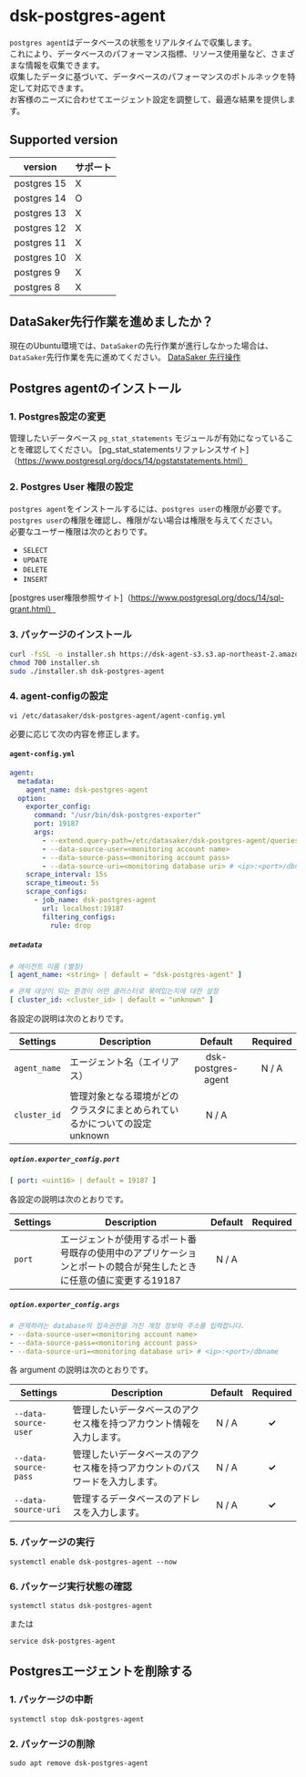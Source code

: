 # dsk-postgres-agent

`postgres agent`はデータベースの状態をリアルタイムで収集します。\
これにより、データベースのパフォーマンス指標、リソース使用量など、さまざまな情報を収集できます。\
収集したデータに基づいて、データベースのパフォーマンスのボトルネックを特定して対応できます。\
お客様のニーズに合わせてエージェント設定を調整して、最適な結果を提供します。

## Supported version

| version |サポート|
| ----------- | ------- |
| postgres 15 | X |
| postgres 14 | O |
| postgres 13 | X |
| postgres 12 | X |
| postgres 11 | X |
| postgres 10 | X |
| postgres 9 | X |
| postgres 8 | X |

## DataSaker先行作業を進めましたか？

現在のUbuntu環境では、`DataSaker`の先行作業が進行しなかった場合は、`DataSaker`先行作業を先に進めてください。 [DataSaker 先行操作]($%7BPREPARATION\_MANUAL\_KR%7D/)

## Postgres agentのインストール

### 1. Postgres設定の変更

管理したいデータベース `pg_stat_statements` モジュールが有効になっていることを確認してください。
[pg\_stat\_statementsリファレンスサイト]（https://www.postgresql.org/docs/14/pgstatstatements.html）

### 2. Postgres User 権限の設定

`postgres agent`をインストールするには、`postgres user`の権限が必要です。\
`postgres user`の権限を確認し、権限がない場合は権限を与えてください。\
必要なユーザー権限は次のとおりです。

* `SELECT`
* `UPDATE`
* `DELETE`
* `INSERT`

[postgres user権限参照サイト]（https://www.postgresql.org/docs/14/sql-grant.html）

### 3. パッケージのインストール
```bash
curl -fsSL -o installer.sh https://dsk-agent-s3.s3.ap-northeast-2.amazonaws.com/dsk-agent-s3/public/install.sh
chmod 700 installer.sh
sudo ./installer.sh dsk-postgres-agent
```
### 4. agent-configの設定
```shell
vi /etc/datasaker/dsk-postgres-agent/agent-config.yml
```
必要に応じて次の内容を修正します。

#### `agent-config.yml`
```yaml
agent:
  metadata:
    agent_name: dsk-postgres-agent
  option:
    exporter_config:
      command: "/usr/bin/dsk-postgres-exporter"
      port: 19187
      args:
        - --extend.query-path=/etc/datasaker/dsk-postgres-agent/queries.yaml
        - --data-source-user=<monitoring account name>
        - --data-source-pass=<monitoring account pass>
        - --data-source-uri=<monitoring database uri> # <ip>:<port>/dbname
    scrape_interval: 15s
    scrape_timeout: 5s
    scrape_configs:
      - job_name: dsk-postgres-agent
        url: localhost:19187
        filtering_configs:
          rule: drop
```
##### `metadata`
```yaml
# 에이전트 이름 (별칭)
[ agent_name: <string> | default = "dsk-postgres-agent" ]

# 관제 대상이 되는 환경이 어떤 클러스터로 묶여있는지에 대한 설정
[ cluster_id: <cluster_id> | default = "unknown" ]
```
各設定の説明は次のとおりです。

| **Settings** | **Description** | **Default** | **Required** |
| -------------------------- | ---------------------------------------------------------------------------------------------------- | :-----------: | :------------: |
| `agent_name` |エージェント名（エイリアス）| dsk-postgres-agent | N / A |
| `cluster_id` |管理対象となる環境がどのクラスタにまとめられているかについての設定unknown | N / A |

##### `option.exporter_config.port`
```yaml
[ port: <uint16> | default = 19187 ]
```
各設定の説明は次のとおりです。

| **Settings** | **Description** | **Default** | **Required** |
| ------------ | ---------------------------------------------------------------------------------------------------- | :-----------: | :------------: |
| `port` |エージェントが使用するポート番号既存の使用中のアプリケーションとポートの競合が発生したときに任意の値に変更する19187 | N / A |

##### `option.exporter_config.args`
```yaml
# 관제하려는 database의 접속권한을 가진 계정 정보와 주소를 입력합니다.
- --data-source-user=<monitoring account name>
- --data-source-pass=<monitoring account pass>
- --data-source-uri=<monitoring database uri> # <ip>:<port>/dbname
```
各 argument の説明は次のとおりです。

| **Settings** | **Description** | **Default** | **Required** |
| ------------ | ---------------------------------------------------------------------------------------------------- | :-----------: | :------------: |
| `--data-source-user` |管理したいデータベースのアクセス権を持つアカウント情報を入力します。 | N / A | **✓** |
| `--data-source-pass` |管理したいデータベースのアクセス権を持つアカウントのパスワードを入力します。 | N / A | **✓** |
| `--data-source-uri` |管理するデータベースのアドレスを入力します。 | N / A | **✓** |

### 5. パッケージの実行
```shell
systemctl enable dsk-postgres-agent --now
```
### 6. パッケージ実行状態の確認
```shell
systemctl status dsk-postgres-agent
```
または
```shell
service dsk-postgres-agent
```
## Postgresエージェントを削除する

### 1. パッケージの中断
```shell
systemctl stop dsk-postgres-agent
```
### 2. パッケージの削除
```shell
sudo apt remove dsk-postgres-agent
```
